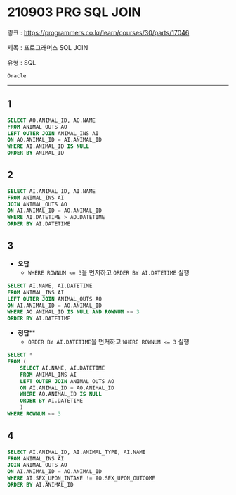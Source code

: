 # 210903 PRG SQL JOIN

링크 : https://programmers.co.kr/learn/courses/30/parts/17046

제목 : 프로그래머스 SQL JOIN

유형 : SQL

`Oracle`

---

## 1

```sql
SELECT AO.ANIMAL_ID, AO.NAME
FROM ANIMAL_OUTS AO
LEFT OUTER JOIN ANIMAL_INS AI
ON AO.ANIMAL_ID = AI.ANIMAL_ID
WHERE AI.ANIMAL_ID IS NULL
ORDER BY ANIMAL_ID
```



## 2

```sql
SELECT AI.ANIMAL_ID, AI.NAME
FROM ANIMAL_INS AI
JOIN ANIMAL_OUTS AO
ON AI.ANIMAL_ID = AO.ANIMAL_ID
WHERE AI.DATETIME > AO.DATETIME
ORDER BY AI.DATETIME
```



## 3

- **오답**
  - `WHERE ROWNUM <= 3`을 먼저하고 `ORDER BY AI.DATETIME` 실행

```sql
SELECT AI.NAME, AI.DATETIME
FROM ANIMAL_INS AI
LEFT OUTER JOIN ANIMAL_OUTS AO
ON AI.ANIMAL_ID = AO.ANIMAL_ID
WHERE AO.ANIMAL_ID IS NULL AND ROWNUM <= 3
ORDER BY AI.DATETIME
```

- **정답****
  - `ORDER BY AI.DATETIME`을 먼저하고 `WHERE ROWNUM <= 3` 실행

```sql
SELECT *
FROM (
    SELECT AI.NAME, AI.DATETIME
    FROM ANIMAL_INS AI
    LEFT OUTER JOIN ANIMAL_OUTS AO
    ON AI.ANIMAL_ID = AO.ANIMAL_ID
    WHERE AO.ANIMAL_ID IS NULL
    ORDER BY AI.DATETIME
    )
WHERE ROWNUM <= 3
```



## 4

```sql
SELECT AI.ANIMAL_ID, AI.ANIMAL_TYPE, AI.NAME
FROM ANIMAL_INS AI
JOIN ANIMAL_OUTS AO
ON AI.ANIMAL_ID = AO.ANIMAL_ID
WHERE AI.SEX_UPON_INTAKE != AO.SEX_UPON_OUTCOME
ORDER BY AI.ANIMAL_ID
```


